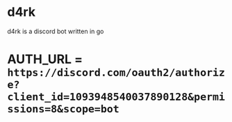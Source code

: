 # d4rk
d4rk is a discord bot written in go 

# AUTH_URL = `https://discord.com/oauth2/authorize?client_id=1093948540037890128&permissions=8&scope=bot`
